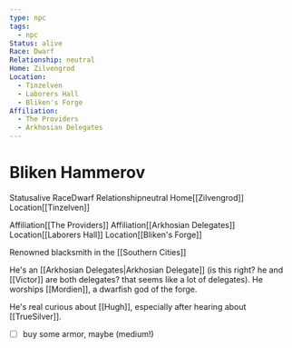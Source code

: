 ```yaml
---
type: npc
tags:
  - npc
Status: alive
Race: Dwarf
Relationship: neutral
Home: Zilvengrod
Location:
  - Tinzelven
  - Laborers Hall
  - Bliken's Forge
Affiliation:
  - The Providers
  - Arkhosian Delegates
---
```


# Bliken Hammerov       

<span class="dataview inline-field"><span class="inline-field-key">Status</span><span class="inline-field-value">alive</span></span>
<span class="dataview inline-field"><span class="inline-field-key">Race</span><span class="inline-field-value">Dwarf</span></span>
<span class="dataview inline-field"><span class="inline-field-key">Relationship</span><span class="inline-field-value">neutral</span></span>
<span class="dataview inline-field"><span class="inline-field-key">Home</span><span class="inline-field-value">[[Zilvengrod]]</span></span>
<span class="dataview inline-field"><span class="inline-field-key">Location</span><span class="inline-field-value">[[Tinzelven]]</span></span>

<span class="dataview inline-field"><span class="inline-field-key">Affiliation</span><span class="inline-field-value">[[The Providers]]</span></span>
<span class="dataview inline-field"><span class="inline-field-key">Affiliation</span><span class="inline-field-value">[[Arkhosian Delegates]]</span></span>
<span class="dataview inline-field"><span class="inline-field-key">Location</span><span class="inline-field-value">[[Laborers Hall]]</span></span>
<span class="dataview inline-field"><span class="inline-field-key">Location</span><span class="inline-field-value">[[Bliken's Forge]]</span></span>

Renowned blacksmith in the [[Southern Cities]]

He's an [[Arkhosian Delegates|Arkhosian Delegate]] (is this right? he and [[Victor]] are both delegates? that seems like a lot of delegates). He worships [[Mordien]], a dwarfish god of the forge.

He's real curious about [[Hugh]], especially after hearing about [[TrueSilver]]. 

- [ ] buy some armor, maybe (medium!)

